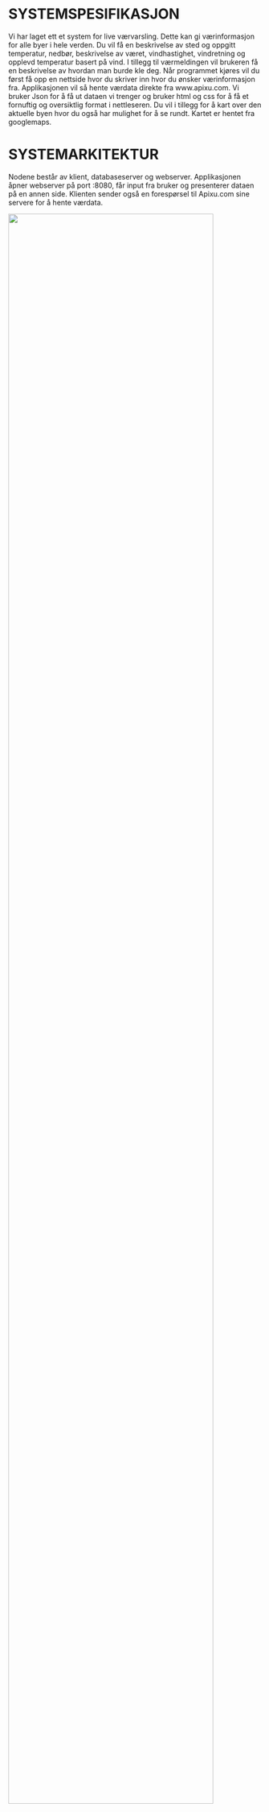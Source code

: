 <h1>SYSTEMSPESIFIKASJON</h1>

<p>Vi har laget ett et system for live værvarsling. Dette kan gi værinformasjon for alle byer i hele verden. Du vil få en beskrivelse av sted og oppgitt temperatur, nedbør, beskrivelse av været, vindhastighet, vindretning og opplevd temperatur basert på vind. I tillegg til værmeldingen vil brukeren få en beskrivelse av hvordan man burde kle deg. Når programmet kjøres vil du først få opp en nettside hvor du skriver inn hvor du ønsker værinformasjon fra. Applikasjonen vil så hente værdata direkte fra www.apixu.com. Vi bruker Json for å få ut dataen vi trenger og bruker html og css for å få et fornuftig og oversiktlig format i nettleseren. Du vil i tillegg for å kart over den aktuelle byen hvor du også har mulighet for å se rundt. Kartet er hentet fra googlemaps. </p>


<h1>SYSTEMARKITEKTUR</h1> 

<p>Nodene består av klient, databaseserver og webserver. Applikasjonen åpner webserver på port :8080, får input fra bruker og presenterer dataen på en annen side. Klienten sender også en forespørsel til Apixu.com sine servere for å hente værdata.</p>

<img src="https://user-images.githubusercontent.com/35611995/39879725-e9eec64c-547b-11e8-934b-6f9251a2f0e0.png" width="90%"></img> 


Oppgave laget av gruppen CDDJT

Medlemmer: 
           
           Jarle N Johnsen

           Christian Kittilsen
           
           Daniel H Lindemann
           
           Daniel T Reisæter
           
           Thomas Theissen
          

